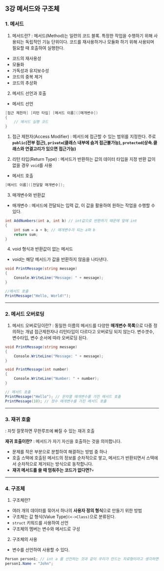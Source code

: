 ## 3강 메서드와 구조체
### 1. 메서드
1. 메서드란?
: 메서드(Method)는 일련의 코드 블록. 특정한 작업을 수행하기 위해 사용되는 독립적인 기능 단위이다. 코드를 재사용하거나 모듈화 하기 위해 사용되며 필요할 때 호출하여 실행한다.
- 코드의 재사용성
- 모듈화
- 가독성과 유지보수성
- 코드의 중복 제거
- 코드의 추상화

2. 메서드 선언과 호출
- 메서드 선언
```cs
[접근 제한자] [리턴 타입] [메서드 이름]([매개변수])
{
	// 메서드 실행 코드
}
```
1) 접근 제한자(Access Modifier)
: 메서드에 접근할 수 있는 범위를 지정한다.
주로 **`public`(전부 접근), `private`(클래스 내부에 숨겨 접근불가능), `protected`(상속.클래스와 연결고리가 있으면 접근가능)**

2) 리턴 타입(Return Type)
: 메서드가 반환하는 값의 데이터 타입을 지정
반환 값이 없을 경우 `void`를 사용
- 메서드 호출
```cs
[메서드 이름]([전달할 매개변수]);
```

3. 매개변수와 반환값
- 매개변수 : 메서드에 전달되는 입력 값, 이 값을 활용하여 원하는 작업을 수행할 수 있다.
```cs
int AddNumbers(int a, int b) // int값으로 반환하기 때문에 앞에 int
{
	int sum = a + b; // 매개변수가 되는 a와 b
    return sum;
}
```
4. void 형식과 반환값이 없는 메서드
- void는 해당 메서드가 값을 반환하지 않음을 나타낸다.
```cs
void PrintMessage(string message)
{
	Console.WriteLine("Message: " + message);
}

//메서드 호출
PrintMessage("Hello, World!");
```
---
### 2. 메서드 오버로딩
1. 메서드 오버로딩이란?
: 동일한 이름의 메서드를 다양한 **매개변수 목록**으로 다중 정의하는 개념
접근제한자나 리턴타입이 다르다고 오버로딩 되지 않는다. 변수갯수, 변수타입, 변수 순서에 따라 오버로딩 된다.
```cs
void PrintMessage(string message)
{
	Console.WriteLine("Message: " + message);
}

void PrintMessage(int number)
{
	Console.WriteLine("Number: " + number);
}

// 메서드 호출
PrintMessage("Hello"); // 문자열 매개변수를 가진 메서드 호출
PrintMessage(10); // 정수 매개변수를 가진 메서드 호출
```
---
### 3. 재귀 호출
: 자칫 잘못하면 무한루프에 빠질 수 있는 재귀 호출

**재귀 호출이란?**
: 메서드가 자기 자신을 호출하는 것을 의미합니다.
- 문제를 작은 부분으로 분할하여 해결하는 방법 중 하나
- 호출 스택에 호출된 메서드의 정보를 순차적으로 쌓고, 메서드가 반환되면서 스택에서 순차적으로 제거되는 방식으로 동작합니다.
- **재귀 메서드를 쓸 때 멈춰주는 코드가 없다면?**💀
---
### 4. 구조체
1. 구조체란?
- 여러 개의 데이터를 묶어서 하나의 **사용자 정의 형식**으로 만들기 위한 방법
- 구조체는 값 형식(Value Type)`(<->Class)`으로 분류된다.
- `struct` 키워드를 사용하여 선언
- 구조체의 멤버는 변수와 메서드로 구성
2. 구조체의 사용
- 변수를 선언하여 사용할 수 있다.
```cs
Person person1; // int a 를 선언하는 것과 같이 우리가 만드는 자료형이라고 생각하면 된다.
person1.Name = "John";
```